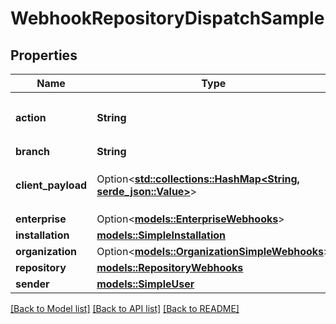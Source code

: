 # WebhookRepositoryDispatchSample

## Properties

Name | Type | Description | Notes
------------ | ------------- | ------------- | -------------
**action** | **String** | The `event_type` that was specified in the `POST /repos/{owner}/{repo}/dispatches` request body. | 
**branch** | **String** |  | 
**client_payload** | Option<[**std::collections::HashMap<String, serde_json::Value>**](serde_json::Value.md)> | The `client_payload` that was specified in the `POST /repos/{owner}/{repo}/dispatches` request body. | 
**enterprise** | Option<[**models::EnterpriseWebhooks**](enterprise-webhooks.md)> |  | [optional]
**installation** | [**models::SimpleInstallation**](simple-installation.md) |  | 
**organization** | Option<[**models::OrganizationSimpleWebhooks**](organization-simple-webhooks.md)> |  | [optional]
**repository** | [**models::RepositoryWebhooks**](repository-webhooks.md) |  | 
**sender** | [**models::SimpleUser**](simple-user.md) |  | 

[[Back to Model list]](../README.md#documentation-for-models) [[Back to API list]](../README.md#documentation-for-api-endpoints) [[Back to README]](../README.md)


